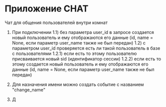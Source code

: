 # **Приложение CHAT**

Чат для общения пользователей внутри комнат

1) При подключении
    1.1) без параметра user_id в запросе создается новый пользователь и ему отображаются его данные (id, name = None, если параметр user_name также не был передан)
    1.2) с параметром user_id проверяется есть ли такой пользователь в базе с пользователями
        1.2.1) если есть то этому пользователю присваивается новый sid (идентификатор сессии)
        1.2.2) если есть то этому создается новый пользователь и ему отображаются его данные (id, name = None, если параметр user_name также не был передан)

2) Для назначения имени можно создать событие с названием "change_name"

3) Д